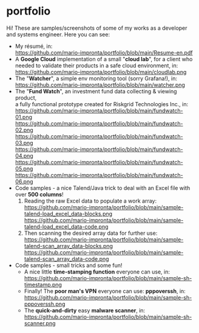 # portfolio

Hi! These are samples/screenshots of some of my works as a developer and systems engineer.
Here you can see:
- My résumé, in:<br>
  https://github.com/mario-impronta/portfolio/blob/main/Resume-en.pdf
- A <b>Google Cloud</b> implementation of a small "<b>cloud lab</b>", for a client who<br>
  needed to validate their products in a safe cloud environment, in:<br>
  https://github.com/mario-impronta/portfolio/blob/main/cloudlab.png
- The "<b>Watcher</b>", a simple env monitoring tool (sorry Grafana!), in:<br>
  https://github.com/mario-impronta/portfolio/blob/main/watcher.png
- The "<b>Fund Watch</b>", an investment fund data collecting & viewing product,<br>
  a fully functional prototype created for Riskgrid Technologies Inc., in:<br>
     https://github.com/mario-impronta/portfolio/blob/main/fundwatch-01.png<br>
     https://github.com/mario-impronta/portfolio/blob/main/fundwatch-02.png<br>
     https://github.com/mario-impronta/portfolio/blob/main/fundwatch-03.png<br>
     https://github.com/mario-impronta/portfolio/blob/main/fundwatch-04.png<br>
     https://github.com/mario-impronta/portfolio/blob/main/fundwatch-05.png<br>
     https://github.com/mario-impronta/portfolio/blob/main/fundwatch-06.png<br>
- Code samples - a nice Talend/Java trick to deal with an Excel file with over <b>500 columns</b>!
  1. Reading the raw Excel data to populate a work array:<br>
    https://github.com/mario-impronta/portfolio/blob/main/sample-talend-load_excel_data-blocks.png<br>
    https://github.com/mario-impronta/portfolio/blob/main/sample-talend-load_excel_data-code.png<br>
  2. Then scanning the desired array data for further use:<br>
    https://github.com/mario-impronta/portfolio/blob/main/sample-talend-scan_array_data-blocks.png<br>
    https://github.com/mario-impronta/portfolio/blob/main/sample-talend-scan_array_data-code.png<br>
- Code samples - small tricks and some fun!<br>
  - A nice little <b>time-stamping function</b> everyone can use, in:<br>
    https://github.com/mario-impronta/portfolio/blob/main/sample-sh-timestamp.png<br>
  - Finally! The <b>poor man's VPN</b> everyone can use: <b>pppoverssh</b>, in:<br>
    https://github.com/mario-impronta/portfolio/blob/main/sample-sh-pppoverssh.png<br>
  - The <b>quick-and-dirty</b> easy <b>malware scanner</b>, in:<br>
    https://github.com/mario-impronta/portfolio/blob/main/sample-sh-scanner.png
